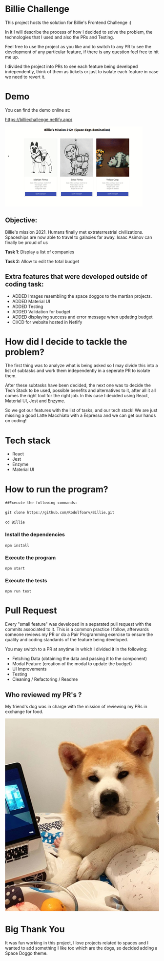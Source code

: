 # Billie Challenge

This project hosts the solution for Billie's Frontend Challenge :)

In it I will describe the process of how I decided to solve the problem, the technologies that I used and also the PRs and Testing.

Feel free to use the project as you like and to switch to any PR to see the development of any particular feature, if there is any question feel free to hit me up.

I divided the project into PRs to see each feature being developed independently, think of them as tickets or just to isolate each feature in case we need to revert it.

# Demo

You can find the demo online at:

https://billiechallenge.netlify.app/

![Billie](demo.gif)

## Objective:

Billie's mission 2021. Humans finally met extraterrestrial civilizations. Spaceships are now able to travel to
galaxies far away. Isaac Asimov can finally be proud of us

**Task 1**: Display a list of
companies

**Task 2**: Allow to edit the total budget

## Extra features that were developed outside of coding task:

- ADDED Images resembling the space doggos to the martian projects.
- ADDED Material UI
- ADDED Testing
- ADDED Validation for budget
- ADDED displaying success and error message when updating budget
- CI/CD for website hosted in Netlify

# How did I decide to tackle the problem?

The first thing was to analyze what is being asked so I may divide this into a list of subtasks and work them independently in a seperate PR to isolate them.

After these subtasks have been decided, the next one was to decide the Tech Stack to be used, possible benefits and alternatives to it, after all it all comes the right tool for the right job. In this case I decided using React, Material UI, Jest and Enzyme.

So we got our features with the list of tasks, and our tech stack! We are just missing a good Latte Macchiato with a Espresso and we can get our hands on coding!

# Tech stack

- React
- Jest
- Enzyme
- Material UI

# How to run the program?

```shell
##Execute the following commands:

git clone https://github.com/Rodolfoarv/Billie.git

cd Billie

```

### Install the dependencies

```shell
npm install
```

### Execute the program

```shell
npm start
```

### Execute the tests

```shell
npm run test
```

# Pull Request

Every "small feature" was developed in a separated pull request with the commits associated to it. This is a common practice I follow, afterwards someone reviews my PR or do a Pair Programming exercise to ensure the quality and coding standards of the feature being developed.

You may switch to a PR at anytime in which I divided it in the following:

- Fetching Data (obtaining the data and passing it to the component)
- Modal Feature (creation of the modal to update the budget)
- UI Improvements
- Testing
- Cleaning / Refactoring / Readme

## Who reviewed my PR's ?

My friend's dog was in charge with the mission of reviewing my PRs in exchange for food.

![Doggo](./public/doggo.jpg)

# Big Thank You

It was fun working in this project, I love projects related to spaces and I wanted to add something I like too which are the dogs, so decided adding a Space Doggo theme.
